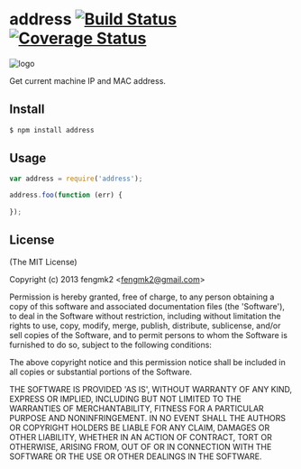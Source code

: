 address [![Build Status](https://secure.travis-ci.org/fengmk2/address.png)](http://travis-ci.org/fengmk2/address) [![Coverage Status](https://coveralls.io/repos/fengmk2/address/badge.png)](https://coveralls.io/r/fengmk2/address)
=======

![logo](https://raw.github.com/fengmk2/address/master/logo.png)

Get current machine IP and MAC address.

## Install

```bash
$ npm install address
```

## Usage

```js
var address = require('address');

address.foo(function (err) {
  
});
```

## License 

(The MIT License)

Copyright (c) 2013 fengmk2 &lt;fengmk2@gmail.com&gt;

Permission is hereby granted, free of charge, to any person obtaining
a copy of this software and associated documentation files (the
'Software'), to deal in the Software without restriction, including
without limitation the rights to use, copy, modify, merge, publish,
distribute, sublicense, and/or sell copies of the Software, and to
permit persons to whom the Software is furnished to do so, subject to
the following conditions:

The above copyright notice and this permission notice shall be
included in all copies or substantial portions of the Software.

THE SOFTWARE IS PROVIDED 'AS IS', WITHOUT WARRANTY OF ANY KIND,
EXPRESS OR IMPLIED, INCLUDING BUT NOT LIMITED TO THE WARRANTIES OF
MERCHANTABILITY, FITNESS FOR A PARTICULAR PURPOSE AND NONINFRINGEMENT.
IN NO EVENT SHALL THE AUTHORS OR COPYRIGHT HOLDERS BE LIABLE FOR ANY
CLAIM, DAMAGES OR OTHER LIABILITY, WHETHER IN AN ACTION OF CONTRACT,
TORT OR OTHERWISE, ARISING FROM, OUT OF OR IN CONNECTION WITH THE
SOFTWARE OR THE USE OR OTHER DEALINGS IN THE SOFTWARE.
